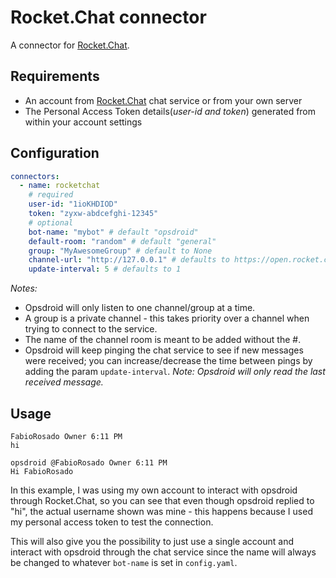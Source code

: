 # Rocket.Chat connector

A connector for [Rocket.Chat](https://rocket.chat).

## Requirements

 * An account from [Rocket.Chat](https://open.rocket.chat/home) chat service or from your own server
 * The Personal Access Token details(_user-id and token_) generated from within your account settings

## Configuration

```yaml
connectors:
  - name: rocketchat
    # required
    user-id: "1ioKHDIOD"
    token: "zyxw-abdcefghi-12345"
    # optional
    bot-name: "mybot" # default "opsdroid"
    default-room: "random" # default "general"
    group: "MyAwesomeGroup" # default to None 
    channel-url: "http://127.0.0.1" # defaults to https://open.rocket.chat
    update-interval: 5 # defaults to 1
```

_Notes:_

- Opsdroid will only listen to one channel/group at a time.
- A group is a private channel - this takes priority over a channel when trying to connect to the service.
- The name of the channel room is meant to be added without the #.
- Opsdroid will keep pinging the chat service to see if new messages were received; you can increase/decrease 
the time between pings by adding the param `update-interval`. _Note: Opsdroid will only read the last received message._



## Usage


```
FabioRosado Owner 6:11 PM
hi

opsdroid @FabioRosado Owner 6:11 PM
Hi FabioRosado
```

In this example, I was using my own account to interact with opsdroid through Rocket.Chat, so you can see that 
even though opsdroid replied to "hi", the actual username shown was mine - this happens because I used my personal 
access token to test the connection. 

This will also give you the possibility to just use a single account and interact with opsdroid through the chat service
since the name will always be changed to whatever `bot-name` is set in `config.yaml`. 
